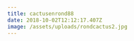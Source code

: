 ```yaml
---
title: cactusenrond88
date: 2018-10-02T12:12:17.407Z
image: /assets/uploads/rondcactus2.jpg
---
```


